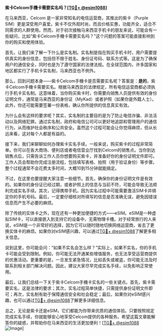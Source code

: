 **紫卡Celcom手機卡需要实名吗？[[TG💪+ @esim1088](https://t.me/s/esim1088)]**

在马来西亚，Celcom 是一家非常知名的电信运营商，其推出的紫卡（Purple SIM）更是深受用户喜爱。紫卡不仅外观时尚，而且价格实惠，功能齐全，适合不同需求的人群使用。然而，对于初次接触马来西亚手机卡的朋友来说，可能会有一些疑问，比如“紫卡Celcom手機卡需要实名吗？”这个问题的答案可能直接影响到你的购买和使用体验。

首先，让我们来了解一下什么是实名制。实名制是指在购买手机卡时，用户需要提供真实的身份信息，包括但不限于姓名、身份证号码、联系方式等。这是为了确保用户的通信安全，同时也是为了遵守国家的法律法规。在全球范围内，许多国家和地区都实行了手机卡实名制，马来西亚也不例外。

那么，回到问题本身——紫卡Celcom手機卡是否需要实名呢？答案是：**是的**，紫卡Celcom手機卡需要实名。根据马来西亚的法律规定，所有电信运营商都必须执行手机卡实名制。这意味着，当你购买紫卡时，你需要向销售人员提供有效的身份证明文件，通常是马来西亚的身份证（MyKad）或者护照（如果你是外籍人士）。此外，你还可能需要签署一份表格，确认你所提供的信息真实有效。

为什么会有这样的要求呢？其实，实名制的主要目的是为了防止电信诈骗、非法活动以及网络犯罪。通过实名制，政府和电信公司可以更好地追踪和管理用户的通信行为，从而维护社会秩序和公共安全。虽然这个过程可能会让你觉得麻烦，但从长远来看，这对每个人都是有益的。

接下来，我们来聊聊如何办理紫卡实名手续。一般来说，购买紫卡的过程非常简单。你可以在各大商场、便利店或者电信营业厅找到Celcom的销售点。当你到达销售点后，只需告诉工作人员你想要购买紫卡，并准备好你的身份证明文件即可。工作人员会帮助你完成注册流程，包括填写表格、拍照（用于验证身份）等步骤。整个过程通常不会花费太多时间，大概10到15分钟就能搞定。

不过，在这里也要提醒大家注意一些细节。首先，确保你的身份证明文件是有效的。如果你的身份证已经过期，或者护照上的信息与当前不符，可能会导致无法顺利完成实名手续。其次，记得携带手机，因为实名过程中可能需要激活SIM卡并绑定你的手机号码。最后，一定要仔细核对所填写的信息是否准确无误，避免因错误信息而产生不必要的麻烦。

除了传统的实体卡之外，现在还有一种更加便捷的方式——eSIM。eSIM是一种虚拟SIM卡，可以直接嵌入到支持它的设备中，无需物理卡槽。对于经常旅行的人来说，eSIM是一个非常好的选择，因为它可以随时随地切换网络运营商，省去了更换实体卡的麻烦。如果你对eSIM感兴趣，可以通过[TG💪+ @esim1088](https://t.me/s/esim1088)了解更多相关信息。

说到这里，你可能会问：“如果不实名会怎么样？”实际上，如果不实名，你的手机卡可能会受到限制。例如，你可能无法开通某些增值服务，也无法享受运营商提供的优惠活动。更重要的是，一旦发生紧急情况，比如丢失或被盗，你可能无法及时联系到相关部门解决问题。因此，建议大家尽早完成实名手续，以免影响正常使用。

最后，让我们总结一下关于紫卡Celcom手機卡实名的一些关键点。首先，紫卡需要实名，这是法律的要求；其次，实名过程简单快捷，只需提供身份证明文件即可；再次，实名制有助于保障通信安全和社会稳定；最后，如果你对eSIM感兴趣，也可以通过[TG💪+ @esim1088](https://t.me/s/esim1088)了解更多详细信息。

总之，无论是紫卡还是eSIM，它们都能为你带来优质的通信体验。只要按照规定完成实名手续，你就能够安心地享受Celcom提供的各种服务。希望这篇文章能解答你的疑惑，并帮助你在马来西亚的生活更加便利！[[TG💪+ @esim1088](https://t.me/s/esim1088) ![Image](https://i.postimg.cc/4NQfJmqS/Snipaste-2025-05-13-00-14-12.png)]